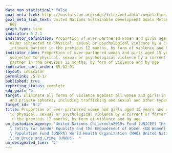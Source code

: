 ```yaml
---
data_non_statistical: false
goal_meta_link: https://unstats.un.org/sdgs/files/metadata-compilation/Metadata-Goal-5.pdf
goal_meta_link_text: United Nations Sustainable Development Goals Metadata (PDF 518
  KB)
graph_type: line
indicator: 5.2.1
indicator_definition: Proportion of ever-partnered women and girls aged 15 years and
  older subjected to physical, sexual or psychological violence by a current or former
  intimate partner in the previous 12 months, by form of violence and by age
indicator_name: Proportion of ever-partnered women and girls aged 15 years and older
  subjected to physical, sexual or psychological violence by a current or former intimate
  partner in the previous 12 months, by form of violence and by age
indicator_sort_order: 05-02-01
layout: indicator
permalink: /5-2-1/
published: true
reporting_status: complete
sdg_goal: '5'
target: Eliminate all forms of violence against all women and girls in the public
  and private spheres, including trafficking and sexual and other types of exploitation
target_id: '5.2'
title: Proportion of ever-partnered women and girls aged 15 years and older subjected
  to physical, sexual or psychological violence by a current or former intimate partner
  in the previous 12 months, by form of violence and by age
un_custodian_agency: "United Nations Children\u2019s Fund (UNICEF) The United Nations\
  \ Entity for Gender Equality and the Empowerment of Women (UN Women) United Nations\
  \ Population Fund (UNFPA) World Health Organization (WHO) United Nations Office\
  \ on Drugs and Crime (UNODC)  "
un_designated_tier: '2'
---
```


